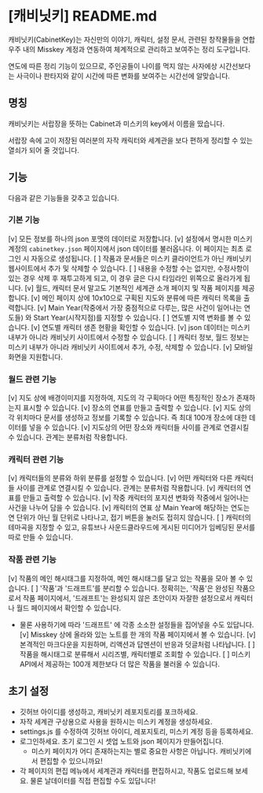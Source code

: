 # [캐비닛키] README.md

캐비닛키(CabinetKey)는 자신만의 이야기, 캐릭터, 설정 문서, 관련된 창작물들을 연합우주 내의 Misskey 계정과 연동하여 체계적으로 관리하고 보여주는 정리 도구입니다.

연도에 따른 정리 기능이 있으므로, 주인공들이 나이를 먹지 않는 사자에상 시간선보다는 사극이나 판타지와 같이 시간에 따른 변화를 보여주는 시간선에 알맞습니다.

## 명칭

캐비닛키는 서랍장을 뜻하는 Cabinet과 미스키의 key에서 이름을 땄습니다.

서랍장 속에 고이 저장된 여러분의 자작 캐릭터와 세계관을 보다 편하게 정리할 수 있는 열쇠가 되어 줄 것입니다.

## 기능

다음과 같은 기능들을 갖추고 있습니다.

### 기본 기능

[v] 모든 정보를 하나의 json 포맷의 데이터로 저장합니다.
[v] 설정에서 명시한 미스키 계정의 `cabinetkey.json` 페이지에서 json 데이터를 불러옵니다. 이 페이지는 최초 로그인 시 자동으로 생성됩니다.
[ ] 작품과 문서들은 미스키 클라이언트가 아닌 캐비닛키 웹사이트에서 추가 및 삭제할 수 있습니다.
[ ] 내용을 수정할 수는 없지만, 수정사항이 있는 경우 삭제 후 재투고하게 되고, 이 경우 글은 다시 타임라인 위쪽으로 올라가게 됩니다.
[v] 월드, 캐릭터 문서 말고도 기본적인 세계관 소개 페이지 및 작품 페이지를 제공합니다.
[v] 메인 페이지 상에 10x10으로 구획된 지도와 분류에 따른 캐릭터 목록을 출력합니다.
[v] Main Year(작중에서 가장 중점적으로 다루는, 많은 사건이 일어나는 연도들) 와 Start Year(시작지점)를 지정할 수 있습니다.
[ ] 연도별 지역 변화를 볼 수 있습니다.
[v] 연도별 캐릭터 생존 현황을 확인할 수 있습니다.
[v] json 데이터는 미스키 내부가 아니라 캐비닛키 사이트에서 수정할 수 있습니다.
[ ] 캐릭터 정보, 월드 정보는 미스키 내부가 아니라 캐비닛키 사이트에서 추가, 수정, 삭제할 수 있습니다.
[v] 모바일 화면을 지원합니다.

### 월드 관련 기능

[v] 지도 상에 배경이미지를 지정하여, 지도의 각 구획마다 어떤 특징적인 장소가 존재하는지 표시할 수 있습니다.
[v] 장소의 연표를 만들고 출력할 수 있습니다.
[v] 지도 상의 각 위치마다 문서를 생성하고 정보를 기록할 수 있습니다. 즉 최대 100개 장소에 대한 데이터를 넣을 수 있습니다.
[v] 지도상의 어떤 장소와 캐릭터들 사이를 관계로 연결시킬 수 있습니다. 관계는 분류처럼 작용합니다.

### 캐릭터 관련 기능

[v] 캐릭터들의 분류와 하위 분류를 설정할 수 있습니다.
[v] 어떤 캐릭터와 다른 캐릭터들 사이를 관계로 연결시킬 수 있습니다. 관계는 분류처럼 작용합니다.
[v] 캐릭터의 연표를 만들고 출력할 수 있습니다.
[v] 작중 캐릭터의 포지션 변화와 작중에서 일어나는 사건을 나누어 담을 수 있습니다.
[v] 캐릭터의 연표 상 Main Year에 해당하는 연도는 연 단위가 아닌 월 단위로 나타나고, 접기 버튼을 눌러도 접히지 않습니다.
[ ] 캐릭터의 테마곡을 지정할 수 있고, 유튜브나 사운드클라우드에 게시된 미디어가 임베딩된 문서를 따로 만들 수 있습니다.

### 작품 관련 기능

[v] 작품의 메인 해시태그를 지정하여, 메인 해시태그를 달고 있는 작품을 모아 볼 수 있습니다.
[ ] '작품'과 '드래프트'를 분리할 수 있습니다. 정확히는, '작품'은 완성된 작품으로서 작품 페이지에서, '드래프트'는 완성되지 않은 초안이자 자잘한 설정으로서 캐릭터나 월드 페이지에서 확인할 수 있습니다.
  * 물론 사용하기에 따라 '드래프트' 에 각종 소소한 설정들을 집어넣을 수도 있답니다.
[v] Misskey 상에 올라와 있는 노트를 한 개의 작품 페이지에서 볼 수 있습니다. 
[v] 본격적인 마크다운을 지원하며, 리액션과 답멘션이 반응과 덧글처럼 나타납니다.
[ ] 작품을 해시태그로 분류해서 시리즈별, 캐릭터별로 조회할 수 있습니다.
[ ] 미스키 API에서 제공하는 100개 제한보다 더 많은 작품을 불러올 수 있습니다.

## 초기 설정

* 깃허브 아이디를 생성하고, 캐비닛키 레포지토리를 포크하세요.
* 자작 세계관 구상용으로 사용을 원하시는 미스키 계정을 생성하세요.
* settings.js 를 수정하여 깃허브 아이디, 레포지토리, 미스키 계정 등을 등록하세요.
* 로그인하세요. 초기 로그인 시 셋업 노트와 json 페이지가 만들어집니다.
  * 미스키 페이지가 어디 존재하는지는 별로 중요한 사항은 아닙니다. 캐비닛키에서 편집할 수 있으니까요!
* 각 페이지의 편집 메뉴에서 세계관과 캐릭터를 편집하시고, 작품도 업로드해 보세요. 물론 날데이터를 직접 편집할 수도 있답니다!
